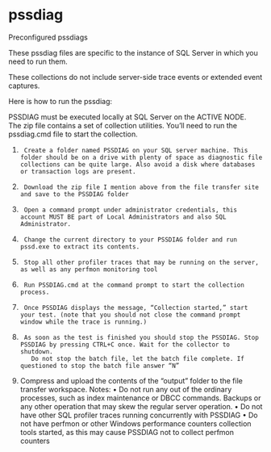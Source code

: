 # pssdiag
Preconfigured pssdiags

These pssdiag files are specific to the instance of SQL Server in which you need to run them.  

These collections do not include server-side trace events or extended event captures.  

Here is how to run the pssdiag:

PSSDIAG must be executed locally at SQL Server on the ACTIVE NODE.  
The zip file contains a set of collection utilities.  You’ll need to run the pssdiag.cmd file to start the collection.  

1.      Create a folder named PSSDIAG on your SQL server machine. This folder should be on a drive with plenty of space as diagnostic file collections can be quite large. Also avoid a disk where databases or transaction logs are present. 
2.      Download the zip file I mention above from the file transfer site and save to the PSSDIAG folder 
3.      Open a command prompt under administrator credentials, this account MUST BE part of Local Administrators and also SQL Administrator.  
4.      Change the current directory to your PSSDIAG folder and run pssd.exe to extract its contents. 
5.      Stop all other profiler traces that may be running on the server, as well as any perfmon monitoring tool 
6.      Run PSSDIAG.cmd at the command prompt to start the collection process. 
7.      Once PSSDIAG displays the message, “Collection started,” start your test. (note that you should not close the command prompt window while the trace is running.) 
8.      As soon as the test is finished you should stop the PSSDIAG. Stop PSSDIAG by pressing CTRL+C once. Wait for the collector to shutdown. 
          Do not stop the batch file, let the batch file complete. If questioned to stop the batch file answer “N” 
9.   Compress and upload the contents of the “output” folder to the file transfer workspace. 
Notes: 
•        Do not run any out of the ordinary processes, such as index maintenance or DBCC commands.  Backups or any other operation that may skew the regular server operation. 
•        Do not have other SQL profiler traces running concurrently with PSSDIAG 
•        Do not have perfmon or other Windows performance counters collection tools started, as this may cause PSSDIAG not to collect perfmon counters 
